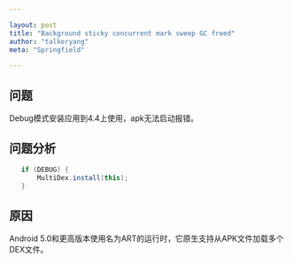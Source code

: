 ```yaml
---

layout: post
title: "Background sticky concurrent mark sweep GC freed"
author: "talkeryang"
meta: "Springfield"

---
```


## 问题

Debug模式安装应用到4.4上使用，apk无法启动报错。

## 问题分析
 ```java
	if (DEBUG) {
		MultiDex.install(this);
	}
 ```

## 原因

Android 5.0和更高版本使用名为ART的运行时，它原生支持从APK文件加载多个DEX文件。